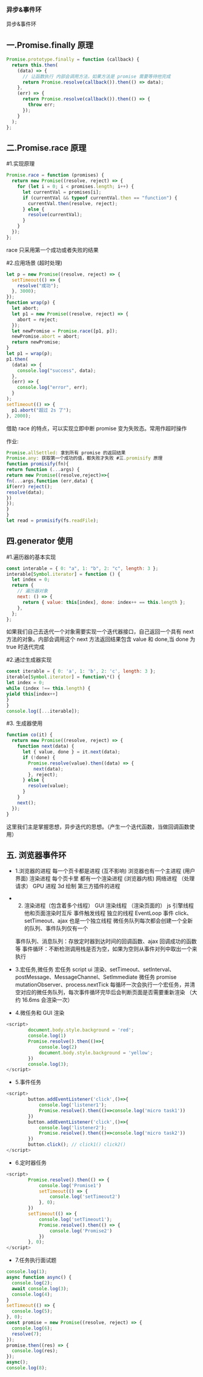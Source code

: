 ### 异步&事件环

异步&事件环

## 一.Promise.finally 原理

```js
Promise.prototype.finally = function (callback) {
  return this.then(
    (data) => {
      // 让函数执行 内部会调用方法，如果方法是 promise 需要等待他完成
      return Promise.resolve(callback()).then(() => data);
    },
    (err) => {
      return Promise.resolve(callback()).then(() => {
        throw err;
      });
    }
  );
};
```

## 二.Promise.race 原理

#1.实现原理

```js
Promise.race = function (promises) {
  return new Promise((resolve, reject) => {
    for (let i = 0; i < promises.length; i++) {
      let currentVal = promises[i];
      if (currentVal && typeof currentVal.then == "function") {
        currentVal.then(resolve, reject);
      } else {
        resolve(currentVal);
      }
    }
  });
};
```

race 只采用第一个成功或者失败的结果

#2.应用场景 (超时处理)

```js
let p = new Promise((resolve, reject) => {
  setTimeout(() => {
    resolve("成功");
  }, 3000);
});
function wrap(p) {
  let abort;
  let p1 = new Promise((resolve, reject) => {
    abort = reject;
  });
  let newPromise = Promise.race([p1, p]);
  newPromise.abort = abort;
  return newPromise;
}
let p1 = wrap(p);
p1.then(
  (data) => {
    console.log("success", data);
  },
  (err) => {
    console.log("error", err);
  }
);
setTimeout(() => {
  p1.abort("超过 2s 了");
}, 2000);
```

借助 race 的特点，可以实现立即中断 promise 变为失败态。常用作超时操作

作业:

```js
Promise.allSettled: 拿到所有 promise 的返回结果
Promise.any: 获取第一个成功的值，都失败才失败 #三.promisify 原理
function promisify(fn){
return function (...args) {
return new Promise((resolve,reject)=>{
fn(...args,function (err,data) {
if(err) reject();
resolve(data);
})
});
}
}
let read = promisify(fs.readFile);
```

## 四.generator 使用

#1.遍历器的基本实现

```js
const interable = { 0: "a", 1: "b", 2: "c", length: 3 };
interable[Symbol.iterator] = function () {
  let index = 0;
  return {
    // 遍历器对象
    next: () => {
      return { value: this[index], done: index++ == this.length };
    },
  };
};
```

如果我们自己去迭代一个对象需要实现一个迭代器接口，自己返回一个具有 next 方法的对象。内部会调用这个 next 方法返回结果包含 value 和 done,当 done 为 true 时迭代完成

#2.通过生成器实现

```js
const iterable = { 0: 'a', 1: 'b', 2: 'c', length: 3 };
iterable[Symbol.iterator] = function\*() {
let index = 0;
while (index !== this.length) {
yield this[index++]
}
}
console.log([...iterable]);

```

#3. 生成器使用

```js
function co(it) {
  return new Promise((resolve, reject) => {
    function next(data) {
      let { value, done } = it.next(data);
      if (!done) {
        Promise.resolve(value).then((data) => {
          next(data);
        }, reject);
      } else {
        resolve(value);
      }
    }
    next();
  });
}
```

这里我们主是掌握思想，异步迭代的思想。（产生一个迭代函数，当做回调函数使用）

## 五. 浏览器事件环

- 1.浏览器的进程
  每一个页卡都是进程 (互不影响)
  浏览器也有一个主进程 (用户界面)
  渲染进程 每个页卡里 都有一个渲染进程 (浏览器内核)
  网络进程 （处理请求）
  GPU 进程 3d 绘制
  第三方插件的进程
- 2. 渲染进程（包含着多个线程）
     GUI 渲染线程 （渲染页面的）
     js 引擎线程 他和页面渲染时互斥
     事件触发线程 独立的线程 EventLoop
     事件 click、setTimeout、ajax 也是一个独立线程
     微任务队列每次都会创建一个全新的队列、事件队列仅有一个

  事件队列、消息队列：存放定时器到达时间的回调函数、ajax 回调成功的函数等
  事件循环：不断检测调用栈是否为空，如果为空则从事件对列中取出一个来执行

- 3.宏任务,微任务
  宏任务 script ui 渲染、setTimeout、setInterval、postMessage、MessageChannel、SetImmediate
  微任务 promise mutationObserver、process.nextTick
  每循环一次会执行一个宏任务，并清空对应的微任务队列，每次事件循环完毕后会判断页面是否需要重新渲染 （大约 16.6ms 会渲染一次）

- 4.微任务和 GUI 渲染

```js
<script>
        document.body.style.background = 'red';
        console.log(1)
        Promise.resolve().then(()=>{
            console.log(2)
            document.body.style.background = 'yellow';
        })
        console.log(3);
</script>
```

- 5.事件任务

```js
<script>
        button.addEventListener('click',()=>{
            console.log('listener1');
            Promise.resolve().then(()=>console.log('micro task1'))
        })
        button.addEventListener('click',()=>{
            console.log('listener2');
            Promise.resolve().then(()=>console.log('micro task2'))
        })
        button.click(); // click1() click2()
</script>
```

- 6.定时器任务

```js
<script>
        Promise.resolve().then(() => {
            console.log('Promise1')
            setTimeout(() => {
                console.log('setTimeout2')
            }, 0);
        })
        setTimeout(() => {
            console.log('setTimeout1');
            Promise.resolve().then(() => {
                console.log('Promise2')
            })
        }, 0);
</script>
```

- 7.任务执行面试题

```js
console.log(1);
async function async() {
  console.log(2);
  await console.log(3);
  console.log(4);
}
setTimeout(() => {
  console.log(5);
}, 0);
const promise = new Promise((resolve, reject) => {
  console.log(6);
  resolve(7);
});
promise.then((res) => {
  console.log(res);
});
async();
console.log(8);
```
